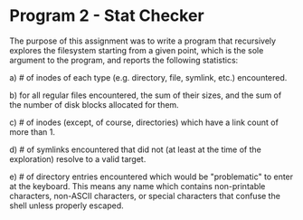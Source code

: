 # Program 2 - Stat Checker

The purpose of this assignment was to write a program that recursively explores the filesystem starting from a given point, which is the sole argument to the 
program, and reports the following statistics:

  a) # of inodes of each type (e.g. directory, file, symlink, etc.) encountered.
  
  b) for all regular files encountered, the sum of their sizes, and the sum of the number of disk blocks allocated for them.
  
  c) # of inodes (except, of course, directories) which have a link count of more than 1.
  
  d) # of symlinks encountered that did not (at least at the time of the exploration) resolve to a valid target.
  
  e) # of directory entries encountered which would be "problematic" to enter at the keyboard. This means any name which contains non-printable characters, non-ASCII characters, or special characters that confuse the shell unless properly escaped.
